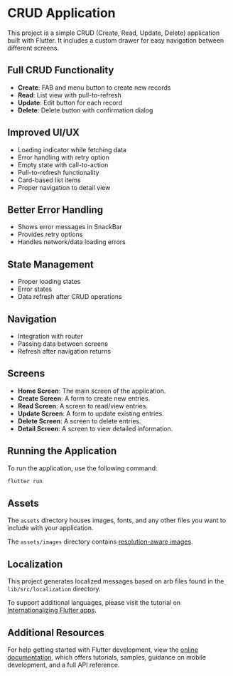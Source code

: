 # CRUD Application

This project is a simple CRUD (Create, Read, Update, Delete) application built with Flutter. It includes a custom drawer for easy navigation between different screens.

## Full CRUD Functionality

- **Create**: FAB and menu button to create new records
- **Read**: List view with pull-to-refresh
- **Update**: Edit button for each record
- **Delete**: Delete button with confirmation dialog

## Improved UI/UX

- Loading indicator while fetching data
- Error handling with retry option
- Empty state with call-to-action
- Pull-to-refresh functionality
- Card-based list items
- Proper navigation to detail view

## Better Error Handling

- Shows error messages in SnackBar
- Provides retry options
- Handles network/data loading errors

## State Management

- Proper loading states
- Error states
- Data refresh after CRUD operations

## Navigation

- Integration with router
- Passing data between screens
- Refresh after navigation returns

## Screens

- **Home Screen**: The main screen of the application.
- **Create Screen**: A form to create new entries.
- **Read Screen**: A screen to read/view entries.
- **Update Screen**: A form to update existing entries.
- **Delete Screen**: A screen to delete entries.
- **Detail Screen**: A screen to view detailed information.

## Running the Application

To run the application, use the following command:

```sh
flutter run
```

## Assets

The `assets` directory houses images, fonts, and any other files you want to include with your application.

The `assets/images` directory contains [resolution-aware images](https://flutter.dev/to/resolution-aware-images).

## Localization

This project generates localized messages based on arb files found in the `lib/src/localization` directory.

To support additional languages, please visit the tutorial on [Internationalizing Flutter apps](https://flutter.dev/to/internationalization).

## Additional Resources

For help getting started with Flutter development, view the [online documentation](https://docs.flutter.dev), which offers tutorials, samples, guidance on mobile development, and a full API reference.
